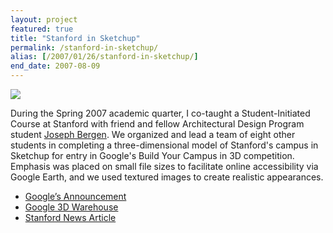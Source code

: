 ```yaml
---
layout: project
featured: true
title: "Stanford in Sketchup"
permalink: /stanford-in-sketchup/
alias: [/2007/01/26/stanford-in-sketchup/]
end_date: 2007-08-09
---
```

![](/projects/google_earth.jpg)

During the Spring 2007 academic quarter, I co-taught a Student-Initiated Course at Stanford with friend and fellow Architectural Design Program student [Joseph Bergen][1]. We organized and lead a team of eight other students in completing a three-dimensional model of Stanford's campus in Sketchup for entry in Google's Build Your Campus in 3D competition. Emphasis was placed on small file sizes to facilitate online accessibility via Google Earth, and we used textured images to create realistic appearances.

*   [Google&#8217;s Announcement][2]
*   [Google 3D Warehouse][3]
*   [Stanford News Article][4]

 [1]: http://www.neutralsurface.com/
 [2]: http://sketchup.google.com/intl/en/competitions/previous/2007results.html
 [3]: http://sketchup.google.com/3dwarehouse/cldetails?mid=6e2fdd773553172ca220ec5661166ec7
 [4]: http://news-service.stanford.edu/news/2007/august22/google-082207.html

